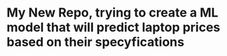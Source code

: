 # My New Repo, trying to create a ML model that will predict laptop prices based on their specyfications

